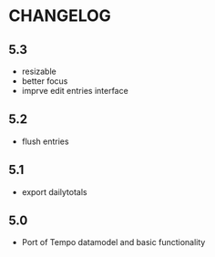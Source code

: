 # CHANGELOG

## 5.3
- resizable
- better focus
- imprve edit entries interface

## 5.2

- flush entries

## 5.1

- export dailytotals

## 5.0

- Port of Tempo datamodel and basic functionality

